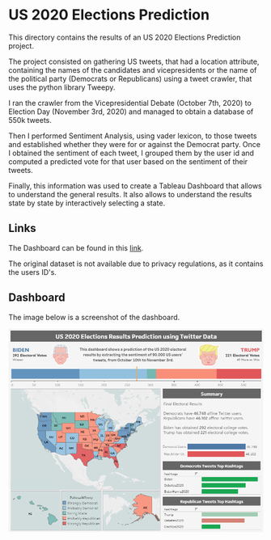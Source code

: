 # US 2020 Elections Prediction

This directory contains the results of an US 2020 Elections Prediction project. 

The project consisted on gathering US tweets, that had a location attribute, containing the names of the candidates and vicepresidents or the name of the political party (Democrats or Republicans)
using a tweet crawler, that uses the python library Tweepy. 

I ran the crawler from the Vicepresidential Debate (October 7th, 2020) to Election Day (November 3rd, 2020) and managed to obtain a database of 550k tweets.  

Then I performed Sentiment Analysis, using vader lexicon, to those tweets and established whether they were for or against the Democrat party. Once I obtained the sentiment of each tweet, 
I grouped them by the user id and computed a predicted vote for that user based on the sentiment of their tweets.

Finally, this information was used to create a Tableau Dashboard that allows to understand the general results. It also allows to understand the results state by state by 
interactively selecting a state.

## Links

The Dashboard can be found in this [link](https://public.tableau.com/views/FinalProjectVisual_16078026360090/US2020ElectionResultsPrediction?:language=es&:display_count=y&publish=yes&:origin=viz_share_link).

The original dataset is not available due to privacy regulations, as it contains the users ID's.

## Dashboard 
The image below is a screenshot of the dashboard. 

![alt text](./images/US_2020_Elections_Dashboard.png)
